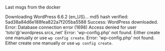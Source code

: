 Last msgs from the docker

Downloading WordPress 6.6.2 (en_US)...
md5 hash verified: 5ad38a84d6e188fea822a7f205ba5588
Success: WordPress downloaded.
Error: Database connection error (1698) Access denied for user 'toto'@'wordpress.srcs_net'
Error: 'wp-config.php' not found.
Either create one manually or use `wp config create`.
Error: 'wp-config.php' not found.
Either create one manually or use `wp config create`.
